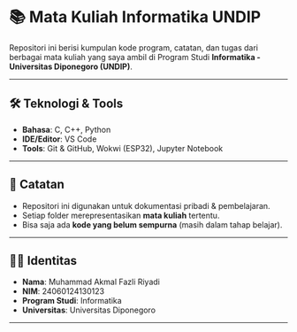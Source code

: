 # 📚 Mata Kuliah Informatika UNDIP

Repositori ini berisi kumpulan kode program, catatan, dan tugas dari berbagai mata kuliah yang saya ambil di Program Studi **Informatika - Universitas Diponegoro (UNDIP)**.

---


## 🛠️ Teknologi & Tools

- **Bahasa**: C, C++, Python
- **IDE/Editor**: VS Code
- **Tools**: Git & GitHub, Wokwi (ESP32), Jupyter Notebook

---



## 📌 Catatan

- Repositori ini digunakan untuk dokumentasi pribadi & pembelajaran.
- Setiap folder merepresentasikan **mata kuliah** tertentu.
- Bisa saja ada **kode yang belum sempurna** (masih dalam tahap belajar).

---


## 👨‍🎓 Identitas

- **Nama**: Muhammad Akmal Fazli Riyadi
- **NIM**: 24060124130123
- **Program Studi**: Informatika
- **Universitas**: Universitas Diponegoro

---
